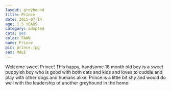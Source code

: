 ```yaml
---
layout: greyhound
title: Prince
date: 2015-07-14
age: 1.5 YEARS
category: adopted
cats: yes
color: FAWN
name: Prince
pic: prince.jpg
sex: MALE
---
```


Welcome sweet Prince! This happy, handsome 18 month old boy is a sweet puppyish boy who is good with both cats and kids and loves to cuddle and play with other dogs and humans alike. Prince is a little bit shy and would do well with the leadership of another greyhound in the home. 
